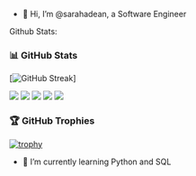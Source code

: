 - 👋 Hi, I’m @sarahadean, a Software Engineer




Github Stats:
### 📊 **GitHub Stats**
[![GitHub Streak](https://streak-stats.demolab.com?user=sarahadean&theme=tokyonight)]

![](http://github-profile-summary-cards.vercel.app/api/cards/profile-details?username=sarahadean&theme=github_dark)
![](http://github-profile-summary-cards.vercel.app/api/cards/repos-per-language?username=sarahadean&theme=github_dark)
![](http://github-profile-summary-cards.vercel.app/api/cards/most-commit-language?username=sarahadean&theme=github_dark)
![](http://github-profile-summary-cards.vercel.app/api/cards/stats?username=sarahadean&theme=github_dark)
![](http://github-profile-summary-cards.vercel.app/api/cards/productive-time?username=sarahadean&theme=github_dark&utcOffset=8)

### 🏆 **GitHub Trophies**

[![trophy](https://github-profile-trophy.vercel.app/?username=sarahadean)](https://github.com/ryo-ma/github-profile-trophy)
<!-- - 👀 I’m interested in '' -->
- 🌱 I’m currently learning Python and SQL
<!-- - 💞️ I’m looking to collaborate on ...
- 📫 How to reach me ... -->

<!---
sarahadean/sarahadean is a ✨ special ✨ repository because its `README.md` (this file) appears on your GitHub profile.
You can click the Preview link to take a look at your changes.
--->
